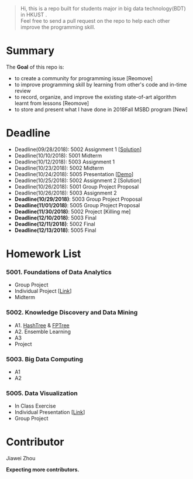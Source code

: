 >Hi, this is a repo built for students major in big data technology(BDT) in HKUST .  \
> Feel free to send a pull request on the repo to help each other improve the programming skill.

# Summary
The **Goal** of this repo is:
- to create a community for programming issue [Reomove]
- to improve programming skill by learning from other's code and  in-time review
- to record, organize, and improve the existing state-of-art algorithm learnt from lessons [Reomove]
- to store and present what I have done in 2018Fall MSBD program [New]

# Deadline
- Deadline(09/28/2018): 5002 Assignment 1 [[Solution](https://github.com/sysu-zjw/Big-Data-Technology-Homework/blob/master/5002/A1/MSBD5002_Assignment_1.pdf)]
- Deadline(10/10/2018): 5001 Midterm 
- Deadline(10/12/2018): 5003 Assignment 1 
- Deadline(10/23/2018): 5002 Midterm 
- Deadline(10/24/2018): 5005 Presentation [[Demo](https://sysu-zjw.github.io/5005TopVIS/)]
- Deadline(10/25/2018): 5002 Assignment 2 [Solution]
- Deadline(10/26/2018): 5001 Group Project Proposal 
- Deadline(10/26/2018): 5003 Assignment 2 
- **Deadline(10/29/2018)**: 5003 Group Project Proposal 
- **Deadline(11/01/2018)**: 5005 Group Project Proposal 
- **Deadline(11/30/2018)**: 5002 Project [Killing me]
- **Deadline(12/10/2018)**: 5003 Final 
- **Deadline(12/11/2018)**: 5002 Final 
- **Deadline(12/13/2018)**: 5005 Final 







# Homework List
### 5001. Foundations of Data Analytics
- Group Project
- Individual Project [[Link](https://www.kaggle.com/t/d3175611b9594c4bb94a974e8ad664a5)]
- Midterm

### 5002. Knowledge Discovery and Data Mining
- A1. [HashTree](https://github.com/sysu-zjw/Big-Data-Technology-Homework/tree/master/5002/A1/Q1) & [FPTree](https://github.com/sysu-zjw/Big-Data-Technology-Homework/tree/master/5002/A1/Q2)
- A2. Ensemble Learning
- A3
- Project


### 5003. Big Data Computing
- A1 
- A2

### 5005. Data Visualization
- In Class Exercise
- Individual Presentation [[Link](https://sysu-zjw.github.io/5005TopVIS/)]
- Group Project


# Contributor
Jiawei Zhou

**Expecting more contributors.**

